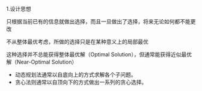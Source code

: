 1.设计思想

只根据当前已有的信息就做出选择，而且一旦做出了选择，将来无论如何都不能更改

不从整体最优考虑，所做的选择只是在某种意义上的局部最优

这种选择并不总能获得整体最优解（Optimal Solution），但通常能获得近似最优解（Near-Optimal Solution）

- 动态规划法通常以自底向上的方式求解各个子问题。
- 贪心法则通常以自顶向下的方式做出一系列的贪心选择。
